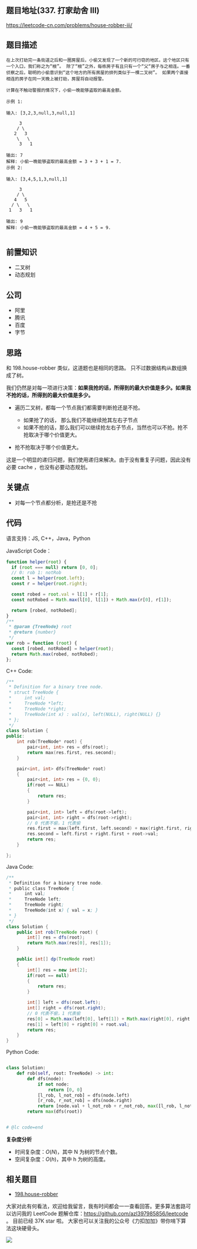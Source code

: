 ## 题目地址(337. 打家劫舍 III)

https://leetcode-cn.com/problems/house-robber-iii/

## 题目描述

```
在上次打劫完一条街道之后和一圈房屋后，小偷又发现了一个新的可行窃的地区。这个地区只有一个入口，我们称之为“根”。 除了“根”之外，每栋房子有且只有一个“父“房子与之相连。一番侦察之后，聪明的小偷意识到“这个地方的所有房屋的排列类似于一棵二叉树”。 如果两个直接相连的房子在同一天晚上被打劫，房屋将自动报警。

计算在不触动警报的情况下，小偷一晚能够盗取的最高金额。

示例 1:

输入: [3,2,3,null,3,null,1]

     3
    / \
   2   3
    \   \
     3   1

输出: 7
解释: 小偷一晚能够盗取的最高金额 = 3 + 3 + 1 = 7.
示例 2:

输入: [3,4,5,1,3,null,1]

     3
    / \
   4   5
  / \   \
 1   3   1

输出: 9
解释: 小偷一晚能够盗取的最高金额 = 4 + 5 = 9.


```

## 前置知识

- 二叉树
- 动态规划

## 公司

- 阿里
- 腾讯
- 百度
- 字节

## 思路

和 198.house-robber 类似，这道题也是相同的思路。 只不过数据结构从数组换成了树。

我们仍然是对每一项进行决策：**如果我抢的话，所得到的最大价值是多少。如果我不抢的话，所得到的最大价值是多少。**

- 遍历二叉树，都每一个节点我们都需要判断抢还是不抢。

  - 如果抢了的话， 那么我们不能继续抢其左右子节点
  - 如果不抢的话，那么我们可以继续抢左右子节点，当然也可以不抢。抢不抢取决于哪个价值更大。

- 抢不抢取决于哪个价值更大。

这是一个明显的递归问题，我们使用递归来解决。由于没有重复子问题，因此没有必要 cache ，也没有必要动态规划。

## 关键点

- 对每一个节点都分析，是抢还是不抢

## 代码

语言支持：JS, C++，Java，Python

JavaScript Code：

```js
function helper(root) {
  if (root === null) return [0, 0];
  // 0: rob 1: notRob
  const l = helper(root.left);
  const r = helper(root.right);

  const robed = root.val + l[1] + r[1];
  const notRobed = Math.max(l[0], l[1]) + Math.max(r[0], r[1]);

  return [robed, notRobed];
}
/**
 * @param {TreeNode} root
 * @return {number}
 */
var rob = function (root) {
  const [robed, notRobed] = helper(root);
  return Math.max(robed, notRobed);
};
```

C++ Code:
```c++
/**
 * Definition for a binary tree node.
 * struct TreeNode {
 *     int val;
 *     TreeNode *left;
 *     TreeNode *right;
 *     TreeNode(int x) : val(x), left(NULL), right(NULL) {}
 * };
 */
class Solution {
public:
    int rob(TreeNode* root) {
        pair<int, int> res = dfs(root);
        return max(res.first, res.second);
    }

    pair<int, int> dfs(TreeNode* root)
    {
        pair<int, int> res = {0, 0};
        if(root == NULL)
        {
            return res;
        }

        pair<int, int> left = dfs(root->left);
        pair<int, int> right = dfs(root->right);
        // 0 代表不偷，1 代表偷
        res.first = max(left.first, left.second) + max(right.first, right.second);
        res.second = left.first + right.first + root->val;
        return res;
    }

};
```

Java Code:
```java
/**
 * Definition for a binary tree node.
 * public class TreeNode {
 *     int val;
 *     TreeNode left;
 *     TreeNode right;
 *     TreeNode(int x) { val = x; }
 * }
 */
class Solution {
    public int rob(TreeNode root) {
        int[] res = dfs(root);
        return Math.max(res[0], res[1]);
    }

    public int[] dp(TreeNode root)
    {
        int[] res = new int[2];
        if(root == null)
        {
            return res;
        }

        int[] left = dfs(root.left);
        int[] right = dfs(root.right);
        // 0 代表不偷，1 代表偷
        res[0] = Math.max(left[0], left[1]) + Math.max(right[0], right[1]);
        res[1] = left[0] + right[0] + root.val;
        return res;
    }
}
```

Python Code:

```python

class Solution:
    def rob(self, root: TreeNode) -> int:
        def dfs(node):
            if not node:
                return [0, 0]
            [l_rob, l_not_rob] = dfs(node.left)
            [r_rob, r_not_rob] = dfs(node.right)
            return [node.val + l_not_rob + r_not_rob, max([l_rob, l_not_rob]) +  max([r_rob, r_not_rob])]
        return max(dfs(root))


# @lc code=end

```

**复杂度分析**

- 时间复杂度：$O(N)$，其中 N 为树的节点个数。
- 空间复杂度：$O(h)$，其中 h 为树的高度。

## 相关题目

- [198.house-robber](https://github.com/azl397985856/leetcode/blob/master/problems/198.house-robber.md)

大家对此有何看法，欢迎给我留言，我有时间都会一一查看回答。更多算法套路可以访问我的 LeetCode 题解仓库：https://github.com/azl397985856/leetcode 。 目前已经 37K star 啦。
大家也可以关注我的公众号《力扣加加》带你啃下算法这块硬骨头。

![](https://tva1.sinaimg.cn/large/007S8ZIlly1ghludu08hcj30p00dwt9t.jpg)
